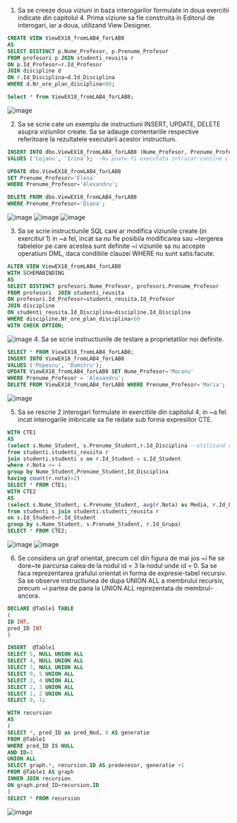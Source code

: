 1. Sa se creeze doua viziuni in baza interogarilor formulate in doua exercitii indicate din capitolul 4.
Prima viziune sa fie construita in Editorul de interogari, iar a doua, utilizand View Designer.

``` sql
CREATE VIEW ViewEX18_fromLAB4_forLAB8
AS
SELECT DISTINCT p.Nume_Profesor, p.Prenume_Profesor
FROM profesori p JOIN studenti_reusita r
ON p.Id_Profesor=r.Id_Profesor
JOIN discipline d
ON r.Id_Disciplina=d.Id_Disciplina
WHERE d.Nr_ore_plan_disciplina<60;

Select * from ViewEX18_fromLAB4_forLAB8;
```
![image](https://user-images.githubusercontent.com/34598688/50075524-dab6d880-01e7-11e9-8b85-8534270cfda0.png)

2. Sa se scrie cate un exemplu de instructiuni INSERT, UPDATE, DELETE asupra viziunilor create. 
 Sa se adauge comentariile respective referitoare la rezultatele executarii acestor instructiuni. 

``` sql
INSERT INTO dbo.ViewEX18_fromLAB4_forLAB8 (Nume_Profesor, Prenume_Profesor)
VALUES ('Cojanu', 'Irina'); --Nu poate fi executata intrucat contine clauza distinct 

UPDATE dbo.ViewEX18_fromLAB4_forLAB8
SET Prenume_Profesor='Elena'
WHERE Prenume_Profesor='Alexandru';

DELETE FROM dbo.ViewEX18_fromLAB4_forLAB8
WHERE Prenume_Profesor='Diana'; 
```
![image](https://user-images.githubusercontent.com/34598688/50075607-15b90c00-01e8-11e9-937b-30c6a19205b3.png)
![image](https://user-images.githubusercontent.com/34598688/50075654-2e292680-01e8-11e9-9a97-649f8f1823d7.png)
![image](https://user-images.githubusercontent.com/34598688/50075686-4305ba00-01e8-11e9-8788-f1f3087fb7ca.png)

3. Sa se scrie instructiunile SQL care ar modifica viziunile create (in exercitiul 1) in ~a fel, incat sa nu fie posibila modificarea sau ~tergerea tabelelor pe care acestea sunt definite ~i viziunile sa nu accepte operatiuni DML, daca conditiile clauzei WHERE nu sunt satis:facute.

``` sql
ALTER VIEW ViewEX18_fromLAB4_forLAB8
WITH SCHEMABINDING
AS
SELECT DISTINCT profesori.Nume_Profesor, profesori.Prenume_Profesor
FROM profesori  JOIN studenti_reusita 
ON profesori.Id_Profesor=studenti_reusita.Id_Profesor
JOIN discipline
ON studenti_reusita.Id_Disciplina=discipline.Id_Disciplina
WHERE discipline.Nr_ore_plan_disciplina<60
WITH CHECK OPTION;
```
![image](https://user-images.githubusercontent.com/34598688/50075995-19995e00-01e9-11e9-8b79-72a596e2d830.png)
4. Sa se scrie instructiunile de testare a proprietatilor noi definite.

``` sql
SELECT * FROM ViewEX18_fromLAB4_forLAB8;
INSERT INTO ViewEX18_fromLAB4_forLAB8
VALUES ('Popescu', 'Dumitru');
UPDATE ViewEX18_fromLAB4_forLAB8 SET Nume_Profesor='Mocanu'
WHERE Prenume_Profesor = 'Alexandru';
DELETE FROM ViewEX18_fromLAB4_forLAB8 WHERE Prenume_Profesor='Maria';
```
![image](https://user-images.githubusercontent.com/34598688/50076089-5cf3cc80-01e9-11e9-893e-11bc94ba79d3.png)

5. Sa se rescrie 2 interogari formulate in exercitiile din capitolul 4, in ~a fel. incat interogarile imbricate sa fie redate sub forma expresiilor CTE.
``` sql
WITH CTE1 
AS
(select s.Nume_Student, s.Prenume_Student,r.Id_Disciplina --utilizand exemplul 31 din laboratorul 4
from studenti.studenti_reusita r 
join studenti.studenti s on r.Id_Student = s.Id_Student
where r.Nota <= 4
group by Nume_Student,Prenume_Student,Id_Disciplina
having count(r.nota)>2)
SELECT * FROM CTE1;
WITH CTE2
AS
(select s.Nume_Student, s.Prenume_Student, avg(r.Nota) as Media, r.Id_Grupa --utilizand exemplul 32 din laboratorul 4
from studenti s join studenti.studenti_reusita r
on s.Id_Student=r.Id_Student
group by s.Nume_Student, s.Prenume_Student, r.Id_Grupa)
SELECT * FROM CTE2;
```
![image](https://user-images.githubusercontent.com/34598688/50076671-01c2d980-01eb-11e9-89d4-9a3970ca3b40.png)
![image](https://user-images.githubusercontent.com/34598688/50076717-1b642100-01eb-11e9-90db-2492f31abbe5.png)

6. Se considera un graf orientat, precum cel din figura de mai jos ~i fie se dore~te parcursa calea de la nodul id = 3 la nodul unde id = 0. 
Sa se faca reprezentarea grafului orientat in forma de expresie-tabel recursiv. Sa se observe instructiunea de dupa UNION ALL a membrului recursiv,  precum ~i partea de pana la UNION ALL reprezentata de membrul-ancora. 
``` sql
DECLARE @Table1 TABLE
(
ID INT,
pred_ID INT
)

INSERT  @Table1
SELECT 5, NULL UNION ALL
SELECT 4, NULL UNION ALL
SELECT 3, NULL UNION ALL
SELECT 0, 5 UNION ALL
SELECT 2, 4 UNION ALL
SELECT 2, 3 UNION ALL
SELECT 1, 2 UNION ALL
SELECT 0, 1;

WITH recursion
AS 
(
SELECT *, pred_ID as pred_Nod, 0 AS generatie 
FROM @Table1
WHERE pred_ID IS NULL
AND ID=3
UNION ALL
SELECT graph.*, recursion.ID AS predecesor, generatie +1
FROM @Table1 AS graph
INNER JOIN recursion
ON graph.pred_ID=recursion.ID
)
SELECT * FROM recursion
``` 
![image](https://user-images.githubusercontent.com/34598688/50076792-4babbf80-01eb-11e9-9662-6f7226433425.png)

